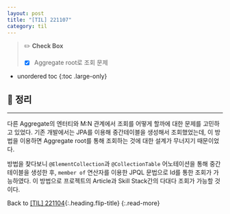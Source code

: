 ```yaml
---
layout: post
title: "[TIL] 221107"
category: til
---
```

> ✏️ **Check Box**
>
> * [x] <label>Aggregate root로 조회 문제</label>

* unordered toc
{:toc .large-only}

## 📌 정리
***

다른 Aggregate의 엔터티와 M:N 관계에서 조회를 어떻게 할까에 대한 문제를 고민하고 있었다. 기존 개발에서는 JPA를 이용해 중간테이블을 생성해서 조회했었는데, 이 방법을 이용하면 Aggregate root를 통해 조회하는 것에 대한 설계가 무너지기 때문이었다.

방법을 찾다보니 `@ElementCollection`과 `@CollectionTable` 어노테이션을 통해 중간 테이블을 생성한 후, `member of` 연산자를 이용한 JPQL 문법으로 Id를 통한 조회가 가능하였다. 이 방법으로 프로젝트의 Article과 Skill Stack간의 다대다 조회가 가능할 것이다.

Back to [[TIL] 221104](221104-til){:.heading.flip-title}
{:.read-more}
